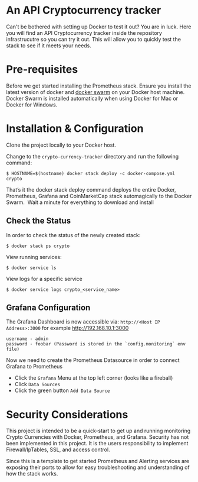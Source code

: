 # An API Cryptocurrency tracker

Can't be bothered with setting up Docker to test it out? You are in luck. Here you will find an API Cryptocurrency tracker inside the repository infrastrucutre so you can try it out. This will allow you to quickly test the stack to see if it meets your needs. 

# Pre-requisites

Before we get started installing the Prometheus stack. Ensure you install the latest version of docker and [docker swarm](https://docs.docker.com/engine/swarm/swarm-tutorial/) on your Docker host machine. Docker Swarm is installed automatically when using Docker for Mac or Docker for Windows.

# Installation & Configuration

Clone the project locally to your Docker host. 

Change to the `crypto-currency-tracker` directory and run the following command:

    $ HOSTNAME=$(hostname) docker stack deploy -c docker-compose.yml crypto

That’s it the docker stack deploy command deploys the entire Docker, Prometheus, Grafana and CoinMarketCap stack automagically to the Docker Swarm. 
Wait a minute for everything to download and install


## Check the Status

In order to check the status of the newly created stack:
  
    $ docker stack ps crypto

View running services:
    
    $ docker service ls

View logs for a specific service

    $ docker service logs crypto_<service_name>

## Grafana Configuration

The Grafana Dashboard is now accessible via: `http://<Host IP Address>:3000` for example http://192.168.10.1:3000

    username - admin
    password - foobar (Password is stored in the `config.monitoring` env file)

Now we need to create the Prometheus Datasource in order to connect Grafana to Prometheus 
* Click the `Grafana` Menu at the top left corner (looks like a fireball)
* Click `Data Sources`
* Click the green button `Add Data Source`

# Security Considerations
This project is intended to be a quick-start to get up and running monitoring Crypto Currencies with Docker, Prometheus, and Grafana. Security has not been implemented in this project. It is the users responsibility to implement Firewall/IpTables, SSL, and access control.

Since this is a template to get started Prometheus and Alerting services are exposing their ports to allow for easy troubleshooting and understanding of how the stack works.

